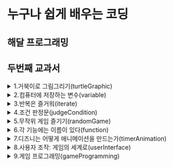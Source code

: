 # 누구나 쉽게 배우는 코딩

## 해달 프로그래밍
## 두번째 교과서


<details>
 <summary>1.거북이로 그림그리기(turtleGraphic)</summary>


 ---

 > squareSpiral1.py  
 > 사각형을 반복해 그려 미로형태를 만듭니다  

 > squareSpiral2.py    
 > 숫자 하나 바꿔 계단 니선을 만듭니다  

 > circleSpiral1.py  
 > 나선형 원을 그려봅니다  

 > squareSpiral3.py    
 > 빨간색 계단 나선을 만듭니다  

 > squareSpiral4.py  
 > 화려한 계단 나선을 만듭니다  

 > colorCircleSpiral.py  
 > 화려한 나선형 원을 그려봅니다  

 > colorSpiral.py  
 > 응용 끝판왕  

</details>

<details>
 <summary>2.컴퓨터에 저장하는 변수(variable)</summary>


 ---

 ### 변수

 > thankYou.py  
 > 이름과 나이를 입력하고 원하는 문자열 출력해보자

 ### 파이썬 쉘 사용법(+변수)

 ### 구문 오류란?

 ### 파이썬 숫자  
   >정수, 부동 소수점
   >참, 거짓
   >복소수

 ### 파이썬 연산자
   >+, -, *, /, %
   >**
   >()

 > pizza.py  
 > 피자 주문하며 간단한 수학 문제 풀어보자

 ### 문자열

 > sayMeName.py  
 > 사용자 이름을 화면 가득히 채우기

 > spiralMyName.py  
 > 이름으로 나션형 모양 그리기

 ### 배열? 리스트?

 > colorSpiralInput.py  
 > 원하는 만큼 반복하는 나선 만들자

</details>

<details>
 <summary>3.반복은 즐거워(iterate)</summary>


 ---

 > rosette.py  
 > 반복문이 없다면

 ### For 반복문

 #### Range 함수

 #### List 함수

 > rosette4.py  
 > for문으로 4개의 장미모양 도형 만들기

 > rosette6.py  
 > for문으로 6개의 장미모양 도형 만들기

 > rosetteGoneWild.py  
 > 사용자 입력을 활용해 장미 프로그램 개선하자    
 > rosetteGoneWild2.py
 > 색이 다른 2개의 장미

 ### While 반복문

 ### While과 For의 공통점

 > sayOutNames.py  
 > 원할때까지 이름 받고 100번씩 출력하기  

 > spiralFamily.py
 > 가족 이름으로 나선형 모양 만들기

 ### 겹쳐진 반복문(Nested loop)

 ### Turtle.Pen()의 함수들

 > viralSpiral.py
 > 바이러스 나선 만들기

</details>

<details>
 <summary>4.조건 판정문(judgeCondition)</summary>


 ---

 ### if 조건문

 > ifSpiral.py  
 > if문 사용해 나선형을 볼지 묻기

 ### 참거짓식 또는 조건식

 ### 비교 연산자

 ### 비교 연산자 표

 > oldEnough.py
 > 운전 가능한 나이를 묻고 if문으로 판단하자

 ### else문

 > oldEnoughOrElse.py
 > 운전가능한 나이를 묻고 if, else문으로 판단하자  

 > polygonOrRosette.py
 > 사용자 입력에 따라 다각형 또는 장미 모양을 달리하자

 ### 짝수 또는 홀수?

 > rosettesAndPolygons.py
 > 짝수와 홀수에 따라 다른 모양의 나선 그리기

 ### elif문

 > wolfman.py
 > 날짜에 따라 늑대인간으로 변신  

 ### 복합 조건: if, and, or, not

 ### 논리 연산자

 ### 논리 연산자에서 빠른 판단법

 > whatToWear.py  
 > 온도와 강수량에 따라 다른 조언을 만들자  

 ### 암호화 - 시저 암호

 ### 문자열

 ### 문자열 가지고 놀기(대문자, 소문자)

 ### ASCII

 ### 파이썬에서 ASCII 사용하기

 > encoderDecoder.py
 > 암호화 프로그램 - 시저 암호

</details>

<details>
 <summary>5.무작위 게임 즐기기(randomGame)</summary>


 ---

 ### 모듈(Module)의 기초

 ### random

 > guessingGame.py    
 > 1에서 10 사이 숫자 맞추기 게임  

 ### binary search

 > guessingGame100.py  
 > 1에서 100 사이의 숫자 맞추기 게임  

 ### 무작위 색 고르기

 ### 평면 좌표계

 ### 무작위 위치 설정

 ### 그림 그릴 종이 크기

 > randomSpirals.py  
 > 임의의 크기와 색, 위치를 가지는 나선형 만들기  

 > rockPaperScissors.py  
 > 가위바위보 게임  

 > selectCard.py  
 > 트럼프 패에서 카드 뽑기  

 ### 카드 비교하기

 ### 리스트에서 특정 요소 찾기

 ### 어떤 카드가 더 높은가?

 > compareCard.py
 > 카드 비교하기

 > highCard.py  
 > 트럼프 카드를 뽑아 숫자가 더 높은 사람이 이깁니다.  

 ### 오름차순 정렬

 > fiveDice.py
 > 5개의 주사위를 던지고 정렬해 몇개나 같은지 비교  

 ### 만화경

 > kaleidoscope.py  
 > 거울 효과를 이용한 만화경 프로그램

 ### 배운 것 + 추가 학습
</details>

<details>
 <summary>6.각 기능에는 이름이 있다(function)</summary>


 ---
 ### 함수를 사용하자 1(feat.수학,프로그래밍)
 ### 함수를 사용하자 2(feat.수학,프로그래밍)

 ### 프로그래밍에서의 함수

 #### 함수를 사용하는 이유

 #### 함수를 사용하는 이유 2

 #### 함수 정의 or 함수 선언

 #### 함수 정의 or 함수 선언 예시

 #### 함수 호출

 ### 함수 vs 모듈

 > randomSpiralsFunction.py    
 > 함수를 사용해 임의의 크기와 색, 위치를 가지는 나선형 만들기  

 ### 매개 변수 : 함수에 정보 전달하기

 ### 함수에서 매개변수는 어디에?

 ### 웃는 얼굴 그리기

 #### 얼굴 그리기 - 설계

 #### 얼굴 그리기 - 코드

 #### 눈 그리기 - 설계

 #### 눈 그리기 - 코드

 #### 입 그리기 - 설계

 #### 입 그리기 - 코드

 > randomSmileys.py
 > 스마일리 천국

 ### 반환값 : 함수가 주는 정보
 ### 함수가 가진 값을 반환(Return)하기

 ### 함수에서 반환값은 어디에?

 > pingPongCalculator.py
 > 몇 개의 탁구공이 있어야 내 키와 몸무게가 될까?

 ### 사용자 조작에 반응하기

 ### 이벤트 처리하기: 거북이로 그리기

 > turtleDraw.py
 > 마우스 클릭으로 그림그리기

 > turtleMax.py
 > 두꺼운 선을 마우스 클릭으로 그림그리기

 ### 키보드 조작에 반응햐기: 방향 키로 그리기

 > arrowDraw.py
 > 키보드 방향 키로 그리기

 > clickSpiral.py
 > 클릭해 나선형 그리기

 > clickAndSmile.py
 > 클릭해 스마일리 그리기

 ### 클릭해 만화경 효과 그리기

 > clickKaleidoscope.py
 > 클릭해 만화경 효과 그리기


 ### 자신만의 모듈 만들기

 ### 나선형 모듈 만들기
 >colorSpiral.py
 >


 ### 모듈 사용하기
 >multiSpiral.py
 >


 ### 모듈 응용하기
 >superSpiral.py


</details>
<details>
 <summary>7.디즈니는 어떻게 애니메이션을 만드는가(timerAnimation)</summary>


 ---

 ### 새로운 모듈 : 파이게임

 ### 파이게임을 이용해 GUI 만들기

 ### 파이게임 설치하기

 ### 파이게임 설치하기 - 윈도우 1
 ### 파이게임 설치하기 - 윈도우 2
 ### 파이게임 설치하기 - 윈도우 3

 ### 파이게임 설치하기 - 맥

 ### 파이게임 설치된지 확인

 ### 파이게임으로 원 그리기

 >showDot.py
 >파이게임으로 화면에 원 그리기

 ### 파이게임 좌표 체계

 ### 게임 요소

 #### 설정
 #### 게임용 반복 만들기
 #### 프로그램 종료하기
 #### 전체 프로그램 만들기

 >showPic.py
 >파이게임으로 화면에 그림 그리기

 ### 타이밍 맞추기 : 공의 이동과 튕김

 ### 스마일리 움직이기

 ### 시계 클래스를 이용해 스마일리 움직이기

 >smileyMove.py
 >스마일리 그림을 이용한 첫번째 애니메이션

 ### 벽에 부딪히면 튕기기

 #### 벽에 부딪히기
 #### 이동 방향 변경하기
 #### 조합해서 프로그램 완성하기

 >smileyBounce1.py
 >스마일리가 화면의 두 모서리 사이에서 튕기기

 ### 네 개의 벽에서 스마일리 튕기기
 #### 수평 및 수직 이동 속도
 #### 벽에 부딪히기
 #### 조합해서 프로그램 완성하기

 >smileyBounce2.py
 >네 개의 벽에서 스마일리 튕기기

 >smileyBounce3.py
 >매 프레임마다 화면을 지워 이동경로 깔끔히 하기



</details>
<details>
 <summary>8.사용자 조작: 게임의 세계로(userInterface)</summary>


 ---

 ### 사용자 조작 : 캐릭터와 상호작용

 ### 사용자 조작 기능 : 클릭과 드래그

 ### 클릭해서 원 그리기
 >clickDots.py  
 >클릭해서 원 그리기  

 ### 드래그해서 그리기
 >dragDots.py
 >드래그해서 그리기

 ### 고급 사용자 조작 : 스마일리 터트리기

 ### 스마일리 스프라이트

 ### 클래스와 객체에 대한 보충 설명
 >smileyExplosion1.py
 >스마일리 터뜨리기 기본

 ### 스프라이트 설정하기

 ### 스파라이트 업데이트하기

 ### 크고 작은 스마일리

 >smileyExplosion2.py
 >스마일리 터뜨리기 응용

 ### 스마일리 팝 버전 1.0

 ### 충돌 감지 및 스프라이트 지우기

 >smileyPop.py
 >충돌 감지 및 스프라이트 지우기

 ### 이번 장에서 배운 것
</details>

<details>
 <summary>9.게임 프로그래밍(gameProgramming)</summary>


 ---

 ### 게임 만들기 : 스마일리 퐁

 ### 게임 설계 요소

 ### 게임 구조 만들기 : 스마일리 퐁 버전 1.0

 ### 탁구대와 게임 요소 그리기

 ### 점수 기록하기

 ### 생명 차감하기

 ### 탁구채로 공 치기

 ### 점수 추가하기

 ### 점수 보여주기

 >smileyPong1.py
 >스마일리 퐁 1.0

 ### 난이도와 게임 종료 추가하기 : 스마일리 퐁 버전 2.0

 ### 게임 오버

 ### 게임 재시작하기

 ### 빠르게 더 빠르게

 >smileyPong2.py
 >스마일리 퐁 2.0  

 ### 기능 더 추가하기 : 스마일리 팝 2.0

 ### 파이게임 이용해 효과음 추가하기

 ### 게임 진행 상태 표시하기

 ### 만들어진 스마일리 수와 터진 스마일리 수

 ### 터진 스마일리의 비율

 >smileyPop2.py
 >스마일리 팝 2.0 


</details>
